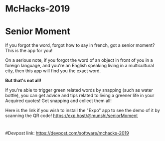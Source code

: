 # McHacks-2019

# Senior Moment
If you forgot the word, forgot how to say in french, got a senior moment? This is the app for you! 

On a serious note, if you forgot the word of an object in front of you in a foreign language, and you're an English speaking living in a multicultural city, then this app will find you the exact word. 

**But that's not all!**

If you're able to trigger green related words by snapping (such as water bottle), you can get advice and tips related to living a greener life in your Acquired quotes! Get snapping and collect them all!

Here is the link if you wish to install the "Expo" app to see the demo of it by scanning the QR code!
https://exp.host/@munshi/seniorMoment
#
#Devpost link:
https://devpost.com/software/mchacks-2019
